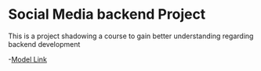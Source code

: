 # Social Media backend Project

This is a project shadowing a course to gain better understanding regarding backend development

-[Model Link](https://app.eraser.io/workspace/R2hsseTHP2fJVVETWa0H?origin=share)